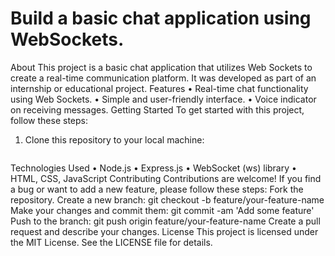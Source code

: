 # Build a basic chat application using WebSockets.
About
This project is a basic chat application that utilizes Web Sockets to create a real-time communication platform. It was developed as part of an internship or educational project.
Features
•	Real-time chat functionality using Web Sockets.
•	Simple and user-friendly interface.
•	Voice indicator on receiving messages.
Getting Started
To get started with this project, follow these steps:
1. Clone this repository to your local machine:
   ```bash git clone https://github.com/your-username/your-repo.git
Technologies Used
•	Node.js
•	Express.js
•	WebSocket (ws) library
•	HTML, CSS, JavaScript
Contributing
Contributions are welcome! If you find a bug or want to add a new feature, please follow these steps:
Fork the repository.
Create a new branch:
git checkout -b feature/your-feature-name
Make your changes and commit them:
git commit -am 'Add some feature'
Push to the branch:
git push origin feature/your-feature-name
Create a pull request and describe your changes.
License
This project is licensed under the MIT License. See the LICENSE file for details.
